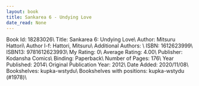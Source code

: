 ```yaml
---
layout: book
title: Sankarea 6 - Undying Love
date_read: None
---
```


Book Id: 18283026\ 
Title: Sankarea 6: Undying Love\ 
Author: Mitsuru Hattori\ 
Author l-f: Hattori, Mitsuru\ 
Additional Authors: \ 
ISBN: 1612623999\ 
ISBN13: 9781612623993\ 
My Rating: 0\ 
Average Rating: 4.00\ 
Publisher: Kodansha Comics\ 
Binding: Paperback\ 
Number of Pages: 176\ 
Year Published: 2014\ 
Original Publication Year: 2012\ 
Date Added: 2020/11/08\ 
Bookshelves: kupka-wstydu\ 
Bookshelves with positions: kupka-wstydu (#1978)\ 

